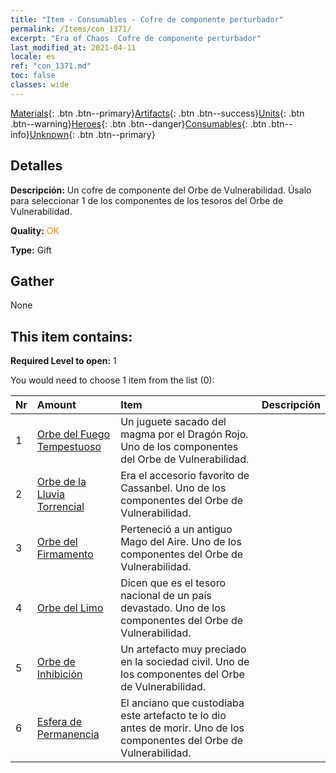 ```yaml
---
title: "Item - Consumables - Cofre de componente perturbador"
permalink: /Items/con_1371/
excerpt: "Era of Chaos  Cofre de componente perturbador"
last_modified_at: 2021-04-11
locale: es
ref: "con_1371.md"
toc: false
classes: wide
---
```

 [Materials](/es/Items/){: .btn .btn--primary}[Artifacts](/es/Items/Artifacts/){: .btn .btn--success}[Units](/es/Items/Units/){: .btn .btn--warning}[Heroes](/es/Items/Heroes/){: .btn .btn--danger}[Consumables](/es/Items/Consumables/){: .btn .btn--info}[Unknown](/es/Items/Unknown/){: .btn .btn--primary}

## Detalles
 **Descripción:** Un cofre de componente del Orbe de Vulnerabilidad. Úsalo para seleccionar 1 de los componentes de los tesoros del Orbe de Vulnerabilidad.

 **Quality:** <span style="color: #FF8C00">OK</span>

 **Type:** Gift

## Gather

  None

## This item contains:

 **Required Level to open:** 1

 You would need to choose 1 item from the list (0):

  | Nr | Amount |     Item    | Descripción |
  |:---|:-------|:------------|:-----------:|
  | 1 | [Orbe del Fuego Tempestuoso](/es/Items/art_172/) | Un juguete sacado del magma por el Dragón Rojo. Uno de los componentes del Orbe de Vulnerabilidad. | 
  | 2 | [Orbe de la Lluvia Torrencial](/es/Items/art_173/) | Era el accesorio favorito de Cassanbel. Uno de los componentes del Orbe de Vulnerabilidad. | 
  | 3 | [Orbe del Firmamento](/es/Items/art_174/) | Perteneció a un antiguo Mago del Aire. Uno de los componentes del Orbe de Vulnerabilidad. | 
  | 4 | [Orbe del Limo](/es/Items/art_175/) | Dicen que es el tesoro nacional de un país devastado. Uno de los componentes del Orbe de Vulnerabilidad. | 
  | 5 | [Orbe de Inhibición](/es/Items/art_176/) | Un artefacto muy preciado en la sociedad civil. Uno de los componentes del Orbe de Vulnerabilidad. | 
  | 6 | [Esfera de Permanencia](/es/Items/art_177/) | El anciano que custodiaba este artefacto te lo dio antes de morir. Uno de los componentes del Orbe de Vulnerabilidad. | 
